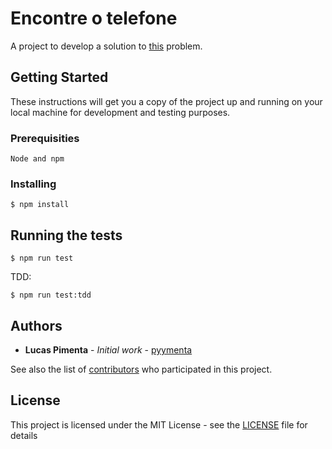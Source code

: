 # Encontre o telefone

A project to develop a solution to [this](http://dojopuzzles.com/problemas/exibe/encontre-o-telefone/) problem.

## Getting Started

These instructions will get you a copy of the project up and running on your local machine for development and testing purposes.

### Prerequisities

```
Node and npm
```

### Installing


```
$ npm install
```

## Running the tests

```
$ npm run test
```

TDD:

```
$ npm run test:tdd
```

## Authors

* **Lucas Pimenta** - *Initial work* - [pyymenta](https://github.com/pyymenta)

See also the list of [contributors](https://github.com/pyymenta/encontre-o-telefone/contributors) who participated in this project.

## License

This project is licensed under the MIT License - see the [LICENSE](LICENSE.md) file for details

